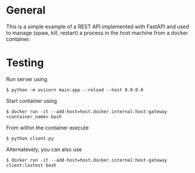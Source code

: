 # General

This is a simple example of a REST API implemented with FastAPI and used to manage (spaw, kill, restart) a process in the host machine from a docker container.

# Testing

Run server using 

    $ python -m uvicorn main:app --reload --host 0.0.0.0


Start container using 

    $ docker run -it --add-host=host.docker.internal:host-gateway <container_name> bash

From within the container execute

    $ python client.py

Alternatevely, you can also use

    $ docker run -it --add-host=host.docker.internal:host-gateway client:lastest bash
